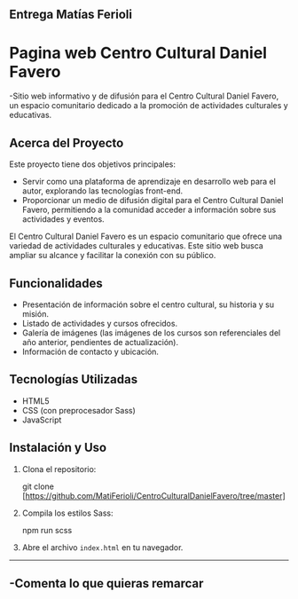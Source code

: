 ## Entrega Matías Ferioli 
# Pagina web Centro Cultural Daniel Favero
-Sitio web informativo y de difusión para el Centro Cultural Daniel Favero, un espacio comunitario dedicado a la promoción de actividades culturales y educativas.

## Acerca del Proyecto
Este proyecto tiene dos objetivos principales:
- Servir como una plataforma de aprendizaje en desarrollo web para el autor, explorando las tecnologías front-end.
- Proporcionar un medio de difusión digital para el Centro Cultural Daniel Favero, permitiendo a la comunidad acceder a información sobre sus actividades y eventos.

El Centro Cultural Daniel Favero es un espacio comunitario que ofrece una variedad de actividades culturales y educativas. Este sitio web busca ampliar su alcance y facilitar la conexión con su público.

## Funcionalidades

* Presentación de información sobre el centro cultural, su historia y su misión.
* Listado de actividades y cursos ofrecidos.
* Galería de imágenes (las imágenes de los cursos son referenciales del año anterior, pendientes de actualización).
* Información de contacto y ubicación.

## Tecnologías Utilizadas

* HTML5
* CSS (con preprocesador Sass)
* JavaScript

## Instalación y Uso

1.  Clona el repositorio:

    git clone [https://github.com/MatiFerioli/CentroCulturalDanielFavero/tree/master]

2.  Compila los estilos Sass:

    npm run scss

4.  Abre el archivo `index.html` en tu navegador.

---
-Comenta lo que quieras remarcar
--- 

